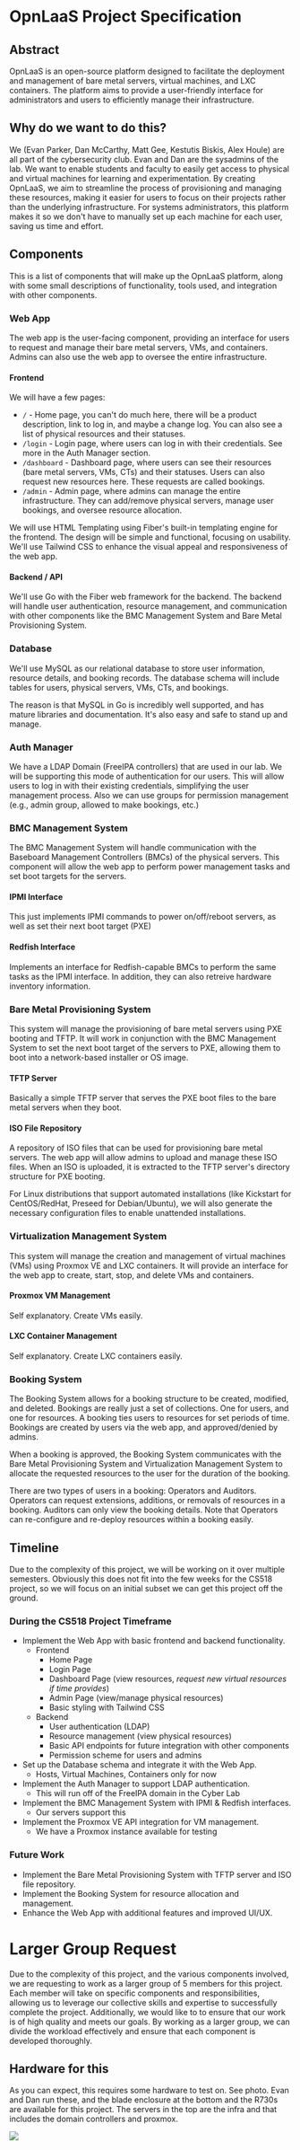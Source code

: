 # OpnLaaS Project Specification

## Abstract

OpnLaaS is an open-source platform designed to facilitate the deployment and management of bare metal servers, virtual machines, and LXC containers. The platform aims to provide a user-friendly interface for administrators and users to efficiently manage their infrastructure.

## Why do we want to do this?

We (Evan Parker, Dan McCarthy, Matt Gee, Kestutis Biskis, Alex Houle) are all part of the cybersecurity club. Evan and Dan are the sysadmins of the lab. We want to enable students and faculty to easily get access to physical and virtual machines for learning and experimentation. By creating OpnLaaS, we aim to streamline the process of provisioning and managing these resources, making it easier for users to focus on their projects rather than the underlying infrastructure. For systems administrators, this platform makes it so we don't have to manually set up each machine for each user, saving us time and effort.

## Components

This is a list of components that will make up the OpnLaaS platform, along with some small descriptions of functionality, tools used, and integration with other components.

### Web App

The web app is the user-facing component, providing an interface for users to request and manage their bare metal servers, VMs, and containers. Admins can also use the web app to oversee the entire infrastructure.

#### Frontend

We will have a few pages:
- `/` - Home page, you can't do much here, there will be a product description, link to log in, and maybe a change log. You can also see a list of physical resources and their statuses.
- `/login` - Login page, where users can log in with their credentials. See more in the Auth Manager section.
- `/dashboard` - Dashboard page, where users can see their resources (bare metal servers, VMs, CTs) and their statuses. Users can also request new resources here. These requests are called bookings.
- `/admin` - Admin page, where admins can manage the entire infrastructure. They can add/remove physical servers, manage user bookings, and oversee resource allocation.

We will use HTML Templating using Fiber's built-in templating engine for the frontend. The design will be simple and functional, focusing on usability. We'll use Tailwind CSS to enhance the visual appeal and responsiveness of the web app.

#### Backend / API

We'll use Go with the Fiber web framework for the backend. The backend will handle user authentication, resource management, and communication with other components like the BMC Management System and Bare Metal Provisioning System.

### Database

We'll use MySQL as our relational database to store user information, resource details, and booking records. The database schema will include tables for users, physical servers, VMs, CTs, and bookings.

The reason is that MySQL in Go is incredibly well supported, and has mature libraries and documentation. It's also easy and safe to stand up and manage.

### Auth Manager

We have a LDAP Domain (FreeIPA controllers) that are used in our lab. We will be supporting this mode of authentication for our users. This will allow users to log in with their existing credentials, simplifying the user management process. Also we can use groups for permission management (e.g., admin group, allowed to make bookings, etc.)

### BMC Management System

The BMC Management System will handle communication with the Baseboard Management Controllers (BMCs) of the physical servers. This component will allow the web app to perform power management tasks and set boot targets for the servers.

#### IPMI Interface

This just implements IPMI commands to power on/off/reboot servers, as well as set their next boot target (PXE)

#### Redfish Interface

Implements an interface for Redfish-capable BMCs to perform the same tasks as the IPMI interface. In addition, they can also retreive hardware inventory information.

### Bare Metal Provisioning System

This system will manage the provisioning of bare metal servers using PXE booting and TFTP. It will work in conjunction with the BMC Management System to set the next boot target of the servers to PXE, allowing them to boot into a network-based installer or OS image.

#### TFTP Server

Basically a simple TFTP server that serves the PXE boot files to the bare metal servers when they boot.

#### ISO File Repository

A repository of ISO files that can be used for provisioning bare metal servers. The web app will allow admins to upload and manage these ISO files. When an ISO is uploaded, it is extracted to the TFTP server's directory structure for PXE booting.

For Linux distributions that support automated installations (like Kickstart for CentOS/RedHat, Preseed for Debian/Ubuntu), we will also generate the necessary configuration files to enable unattended installations.

### Virtualization Management System

This system will manage the creation and management of virtual machines (VMs) using Proxmox VE and LXC containers. It will provide an interface for the web app to create, start, stop, and delete VMs and containers.

#### Proxmox VM Management

Self explanatory. Create VMs easily.

#### LXC Container Management

Self explanatory. Create LXC containers easily.

### Booking System

The Booking System allows for a booking structure to be created, modified, and deleted. Bookings are really just a set of collections. One for users, and one for resources. A booking ties users to resources for set periods of time. Bookings are created by users via the web app, and approved/denied by admins.

When a booking is approved, the Booking System communicates with the Bare Metal Provisioning System and Virtualization Management System to allocate the requested resources to the user for the duration of the booking.

There are two types of users in a booking: Operators and Auditors. Operators can request extensions, additions, or removals of resources in a booking. Auditors can only view the booking details. Note that Operators can re-configure and re-deploy resources within a booking easily.

## Timeline

Due to the complexity of this project, we will be working on it over multiple semesters. Obviously this does not fit into the few weeks for the CS518 project, so we will focus on an initial subset we can get this project off the ground.

### During the CS518 Project Timeframe

- Implement the Web App with basic frontend and backend functionality.
  - Frontend
    - Home Page
    - Login Page
    - Dashboard Page (view resources, *request new virtual resources if time provides*)
    - Admin Page (view/manage physical resources)
    - Basic styling with Tailwind CSS
  - Backend
    - User authentication (LDAP)
    - Resource management (view physical resources)
    - Basic API endpoints for future integration with other components
    - Permission scheme for users and admins
- Set up the Database schema and integrate it with the Web App.
  - Hosts, Virtual Machines, Containers only for now
- Implement the Auth Manager to support LDAP authentication.
  - This will run off of the FreeIPA domain in the Cyber Lab
- Implement the BMC Management System with IPMI & Redfish interfaces.
  - Our servers support this
- Implement the Proxmox VE API integration for VM management.
  - We have a Proxmox instance available for testing

### Future Work

- Implement the Bare Metal Provisioning System with TFTP server and ISO file repository.
- Implement the Booking System for resource allocation and management.
- Enhance the Web App with additional features and improved UI/UX.

# Larger Group Request

Due to the complexity of this project, and the various components involved, we are requesting to work as a larger group of 5 members for this project. Each member will take on specific components and responsibilities, allowing us to leverage our collective skills and expertise to successfully complete the project. Additionally, we would like to to ensure that our work is of high quality and meets our goals. By working as a larger group, we can divide the workload effectively and ensure that each component is developed thoroughly.

## Hardware for this

As you can expect, this requires some hardware to test on. See photo. Evan and Dan run these, and the blade enclosure at the bottom and the R730s are available for this project. The servers in the top are the infra and that includes the domain controllers and proxmox.

![](IMG_9970.jpg)